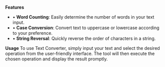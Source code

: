 **Features**
- • **Word Counting**: Easily determine the number of words in your text input.
- • **Case Conversion**: Convert text to uppercase or lowercase according to your preference.
- • **String Reversal**: Quickly reverse the order of characters in a string.

**Usage**
To use Text Converter, simply input your text and select the desired operation from the user-friendly interface. The tool will then execute the chosen operation and display the result promptly.
